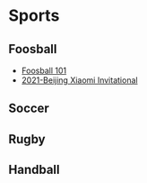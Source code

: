 # Sports

## Foosball

- [Foosball 101](/sports/foosball/foosball-101.md)
- [2021-Beijing Xiaomi Invitational](/sports/foosball/2021-beijing-xiaomi-invitational.md)

## Soccer

## Rugby

## Handball
